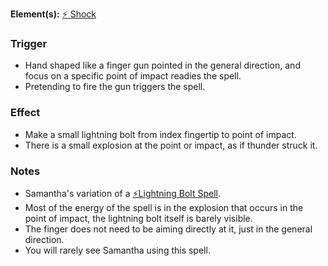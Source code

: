 **Element(s):** [⚡️ Shock](<../../../Magic/Elements/⚡️ Shock.md>)
### Trigger
- Hand shaped like a finger gun pointed in the general direction, and focus on a specific point of impact readies the spell.
- Pretending to fire the gun triggers the spell.
### Effect
- Make a small lightning bolt from index fingertip to point of impact.
- There is a small explosion at the point or impact, as if thunder struck it.
### Notes
- Samantha's variation of a [⚡️Lightning Bolt Spell](<World/Society/Stereotypes/⚡️Lightning Bolt Spell.md>).
- Most of the energy of the spell is in the explosion that occurs in the point of impact, the lightning bolt itself is barely visible.
- The finger does not need to be aiming directly at it, just in the general direction.
- You will rarely see Samantha using this spell.